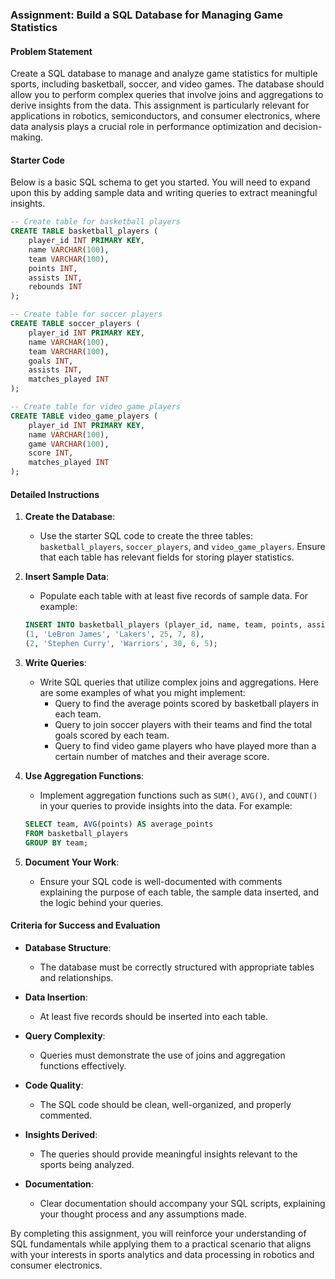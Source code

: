 ### Assignment: Build a SQL Database for Managing Game Statistics

#### Problem Statement
Create a SQL database to manage and analyze game statistics for multiple sports, including basketball, soccer, and video games. The database should allow you to perform complex queries that involve joins and aggregations to derive insights from the data. This assignment is particularly relevant for applications in robotics, semiconductors, and consumer electronics, where data analysis plays a crucial role in performance optimization and decision-making.

#### Starter Code
Below is a basic SQL schema to get you started. You will need to expand upon this by adding sample data and writing queries to extract meaningful insights.

```sql
-- Create table for basketball players
CREATE TABLE basketball_players (
    player_id INT PRIMARY KEY,
    name VARCHAR(100),
    team VARCHAR(100),
    points INT,
    assists INT,
    rebounds INT
);

-- Create table for soccer players
CREATE TABLE soccer_players (
    player_id INT PRIMARY KEY,
    name VARCHAR(100),
    team VARCHAR(100),
    goals INT,
    assists INT,
    matches_played INT
);

-- Create table for video game players
CREATE TABLE video_game_players (
    player_id INT PRIMARY KEY,
    name VARCHAR(100),
    game VARCHAR(100),
    score INT,
    matches_played INT
);
```

#### Detailed Instructions

1. **Create the Database**: 
   - Use the starter SQL code to create the three tables: `basketball_players`, `soccer_players`, and `video_game_players`. Ensure that each table has relevant fields for storing player statistics.

2. **Insert Sample Data**:
   - Populate each table with at least five records of sample data. For example:
   ```sql
   INSERT INTO basketball_players (player_id, name, team, points, assists, rebounds) VALUES
   (1, 'LeBron James', 'Lakers', 25, 7, 8),
   (2, 'Stephen Curry', 'Warriors', 30, 6, 5);
   ```

3. **Write Queries**:
   - Write SQL queries that utilize complex joins and aggregations. Here are some examples of what you might implement:
     - Query to find the average points scored by basketball players in each team.
     - Query to join soccer players with their teams and find the total goals scored by each team.
     - Query to find video game players who have played more than a certain number of matches and their average score.

4. **Use Aggregation Functions**:
   - Implement aggregation functions such as `SUM()`, `AVG()`, and `COUNT()` in your queries to provide insights into the data. For example:
   ```sql
   SELECT team, AVG(points) AS average_points
   FROM basketball_players
   GROUP BY team;
   ```

5. **Document Your Work**:
   - Ensure your SQL code is well-documented with comments explaining the purpose of each table, the sample data inserted, and the logic behind your queries.

#### Criteria for Success and Evaluation

- **Database Structure**: 
  - The database must be correctly structured with appropriate tables and relationships.
  
- **Data Insertion**: 
  - At least five records should be inserted into each table.

- **Query Complexity**: 
  - Queries must demonstrate the use of joins and aggregation functions effectively.

- **Code Quality**: 
  - The SQL code should be clean, well-organized, and properly commented.

- **Insights Derived**: 
  - The queries should provide meaningful insights relevant to the sports being analyzed.

- **Documentation**: 
  - Clear documentation should accompany your SQL scripts, explaining your thought process and any assumptions made.

By completing this assignment, you will reinforce your understanding of SQL fundamentals while applying them to a practical scenario that aligns with your interests in sports analytics and data processing in robotics and consumer electronics.